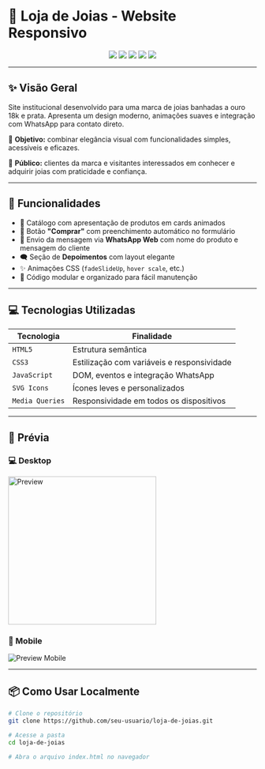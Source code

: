# 💍 Loja de Joias - Website Responsivo

<p align="center">
  <img src="https://img.shields.io/badge/HTML5-%23E34F26.svg?&style=flat&logo=html5&logoColor=white"/>
  <img src="https://img.shields.io/badge/CSS3-%231572B6.svg?&style=flat&logo=css3&logoColor=white"/>
  <img src="https://img.shields.io/badge/JavaScript-%23F7DF1E.svg?&style=flat&logo=javascript&logoColor=black"/>
  <img src="https://img.shields.io/badge/Responsive-%23FF69B4.svg?style=flat"/>
  <img src="https://img.shields.io/badge/License-MIT-blue.svg"/>
</p>

---

## ✨ Visão Geral

Site institucional desenvolvido para uma marca de joias banhadas a ouro 18k e prata. Apresenta um design moderno, animações suaves e integração com WhatsApp para contato direto.  

🧠 **Objetivo:** combinar elegância visual com funcionalidades simples, acessíveis e eficazes.

🎯 **Público:** clientes da marca e visitantes interessados em conhecer e adquirir joias com praticidade e confiança.

---

## 🚀 Funcionalidades

- 💎 Catálogo com apresentação de produtos em cards animados
- 🛒 Botão **"Comprar"** com preenchimento automático no formulário
- 📲 Envio da mensagem via **WhatsApp Web** com nome do produto e mensagem do cliente
- 🗨️ Seção de **Depoimentos** com layout elegante
- ✨ Animações CSS (`fadeSlideUp`, `hover scale`, etc.)
- 🧩 Código modular e organizado para fácil manutenção

---

## 💻 Tecnologias Utilizadas

| Tecnologia     | Finalidade                                 |
|----------------|---------------------------------------------|
| `HTML5`        | Estrutura semântica                         |
| `CSS3`         | Estilização com variáveis e responsividade |
| `JavaScript`   | DOM, eventos e integração WhatsApp         |
| `SVG Icons`    | Ícones leves e personalizados               |
| `Media Queries`| Responsividade em todos os dispositivos     |

---

## 📸 Prévia

### 💻 Desktop
<img src="../joias-banhadas-18k/assets/Readme/desk.png" alt="Preview" width="300"/>

### 📱 Mobile
![Preview Mobile](../joias-banhadas-18k/assets/Readme/mobile.png)

---

## 📦 Como Usar Localmente

```bash
# Clone o repositório
git clone https://github.com/seu-usuario/loja-de-joias.git

# Acesse a pasta
cd loja-de-joias

# Abra o arquivo index.html no navegador